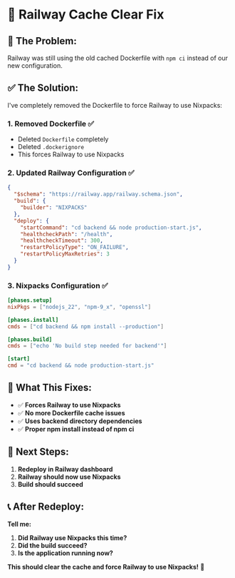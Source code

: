# 🔧 Railway Cache Clear Fix

## 🚨 **The Problem:**
Railway was still using the old cached Dockerfile with `npm ci` instead of our new configuration.

## ✅ **The Solution:**
I've completely removed the Dockerfile to force Railway to use Nixpacks:

### **1. Removed Dockerfile** ✅
- Deleted `Dockerfile` completely
- Deleted `.dockerignore`
- This forces Railway to use Nixpacks

### **2. Updated Railway Configuration** ✅
```json
{
  "$schema": "https://railway.app/railway.schema.json",
  "build": {
    "builder": "NIXPACKS"
  },
  "deploy": {
    "startCommand": "cd backend && node production-start.js",
    "healthcheckPath": "/health",
    "healthcheckTimeout": 300,
    "restartPolicyType": "ON_FAILURE",
    "restartPolicyMaxRetries": 3
  }
}
```

### **3. Nixpacks Configuration** ✅
```toml
[phases.setup]
nixPkgs = ["nodejs_22", "npm-9_x", "openssl"]

[phases.install]
cmds = ["cd backend && npm install --production"]

[phases.build]
cmds = ["echo 'No build step needed for backend'"]

[start]
cmd = "cd backend && node production-start.js"
```

## 🎯 **What This Fixes:**

- ✅ **Forces Railway to use Nixpacks**
- ✅ **No more Dockerfile cache issues**
- ✅ **Uses backend directory dependencies**
- ✅ **Proper npm install instead of npm ci**

## 🚀 **Next Steps:**

1. **Redeploy in Railway dashboard**
2. **Railway should now use Nixpacks**
3. **Build should succeed**

## 📞 **After Redeploy:**

**Tell me:**
1. **Did Railway use Nixpacks this time?**
2. **Did the build succeed?**
3. **Is the application running now?**

**This should clear the cache and force Railway to use Nixpacks!** 🎉




